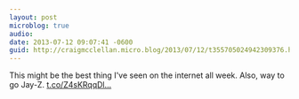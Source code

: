 ```yaml
---
layout: post
microblog: true
audio: 
date: 2013-07-12 09:07:41 -0600
guid: http://craigmcclellan.micro.blog/2013/07/12/t355705024942309376.html
---
```

This might be the best thing I've seen on the internet all week. Also, way to go Jay-Z. [t.co/Z4sKRqqDl...](http://t.co/Z4sKRqqDlS)
